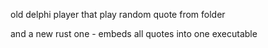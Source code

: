 old delphi player that play random quote from folder

and a new rust one - embeds all quotes into one executable